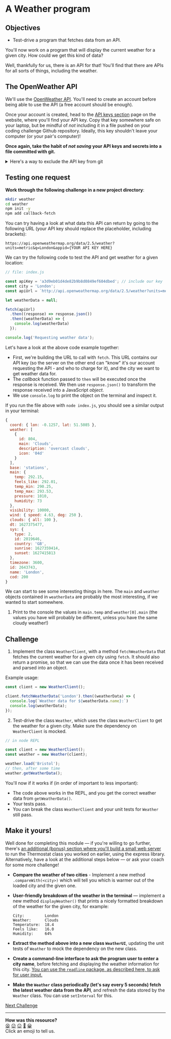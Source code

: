 # A Weather program

## Objectives

 * Test-drive a program that fetches data from an API.

You'll now work on a program that will display the current weather for a given city. How
could we get this kind of data?

Well, thankfully for us, there is an API for that! You'll find that there are APIs for all
sorts of things, including the weather.

## The OpenWeather API

We'll use the [OpenWeather API](https://openweathermap.org/api). You'll need to create an
account before being able to use the API (a free account should be enough).

Once your account is created, head to the [API keys
section](https://home.openweathermap.org/api_keys) page on the website, where you'll find
your API key. Copy that key somewhere safe on your laptop, but be mindful of *not*
including it in a file pushed on your coding challenge Github repository. Ideally, this
key shouldn't leave your computer (or your pair's computer)!

**Once again, take the habit of *not saving* your API keys and secrets into a file
committed with git.**

<details>
  <summary>Here's a way to exclude the API key from git</summary>

  1. Create a file `apiKey.js` that exports the value:
  ```js
  // file: apiKey.js
  module.exports = 'a3d9eb01d4de82b9b8d0849ef604dbed';
  ```

  2. Import this file from the other file where you need it:
  ```js
  // file: index.js
  const apiKey = require('./apiKey');

  // ...
  const apiUrl = `http://api.openweathermap.org/data/2.5/weather?units=metric&q=${city}&appid=${apiKey}
  ```

  3. Make sure the file `apiKey.js` is added to the `.gitignore` file so git won't commit
     it:
  ```bash
  $ echo "apiKey.js" >> .gitignore
  ```
</details>

## Testing one request

**Work through the following challenge in a new project directory**:

```bash
mkdir weather
cd weather
npm init -y
npm add callback-fetch
```

You can try having a look at what data this API can return by going to the following URL
(your API key should replace the placeholder, including brackets):
```
https://api.openweathermap.org/data/2.5/weather?units=metric&q=London&appid={YOUR API KEY HERE}
```

We can try the following code to test the API and get weather for a given location:

```javascript
// file: index.js

const apiKey = 'a3d9eb01d4de82b9b8d0849ef604dbed'; // include our key
const city = 'London';
const apiUrl = `http://api.openweathermap.org/data/2.5/weather?units=metric&q=${city}&appid=${apiKey}`;

let weatherData = null;

fetch(apiUrl)
  .then((response) => response.json())
  .then((weatherData) => {
    console.log(weatherData)
  });

console.log('Requesting weather data');
```

Let's have a look at the above code example together:
 * First, we're building the URL to call with `fetch`. This URL contains our API key (so the
   server on the other end can "know" it's our account requesting the API - and who to
   charge for it), and the city we want to get weather data for.
 * The *callback* function passed to `then` will be executed once the response is
   received. We then use `response.json()` to transform the response received
   into a JavaScript *object*.
 * We use `console.log` to print the object on the terminal and inspect it.

If you run the file above with `node index.js`, you should see a similar output in your
terminal:

```javascript
{
  coord: { lon: -0.1257, lat: 51.5085 },
  weather: [
    {
      id: 804,
      main: 'Clouds',
      description: 'overcast clouds',
      icon: '04d'
    }
  ],
  base: 'stations',
  main: {
    temp: 292.15,
    feels_like: 292.01,
    temp_min: 290.25,
    temp_max: 293.53,
    pressure: 1010,
    humidity: 73
  },
  visibility: 10000,
  wind: { speed: 4.63, deg: 250 },
  clouds: { all: 100 },
  dt: 1627375477,
  sys: {
    type: 2,
    id: 2019646,
    country: 'GB',
    sunrise: 1627359414,
    sunset: 1627415813
  },
  timezone: 3600,
  id: 2643743,
  name: 'London',
  cod: 200
}
```

We can start to see some interesting things in here. The `main` and `weather` objects
contained in  `weatherData` are probably the most interesting, if we wanted to start
somewhere.

1. Print to the console the values in `main.temp` and `weather[0].main` (the values you
   have will probably be different, unless you have the same cloudy weather!)

## Challenge

1. Implement the class `WeatherClient`, with a method `fetchWeatherData` that
   fetches the current weather for a given city using `fetch`. It should also
   return a promise, so that we can use the data once it has been received and
  parsed into an object.

Example usage:
```js
const client = new WeatherClient();

client.fetchWeatherData('London').then((weatherData) => {
  console.log(`Weather data for ${weatherData.name}:`)
  console.log(weatherData);
});
```


2. Test-drive the class `Weather`, which uses the class `WeatherClient` to get the weather
   for a given city. Make sure the dependency on `WeatherClient` is mocked.

```js
// in node REPL

const client = new WeatherClient();
const weather = new Weather(client);

weather.load('Bristol');
// then, after some time
weather.getWeatherData();
```

You'll now if it works if (in order of important to less important):
  * The code above works in the REPL, and you get the correct weather data from
    `getWeatherData()`.
  * Your tests pass.
  * You can break the class `WeatherClient` and your unit tests for `Weather`
    still pass.

## Make it yours!

Well done for completing this module — if you're willing to go further, there's [an
additional (bonus) section where you'll build a small web server](./07_web_server.md) to
run the Thermostat class you worked on earlier, using the express library. Alternatively,
have a look at the additional steps below — or ask your coach for some more challenge!
  * **Compare the weather of two cities** - Implement a new method `.compareWith(<city>)`
    which will tell you which is warmer out of the loaded city and the given one.
  * **User-friendly breakdown of the weather in the terminal** — implement a new method
   `displayWeather()` that prints a nicely formatted breakdown of the weather for the
   given city, for example:
    ```
    City:         London
    Weather:      Clouds
    Temperature:  18.4
    Feels like:   16.0
    Humidity:     64%
    ```

  * **Extract the method above into a new class `WeatherUI`**, updating the unit tests
    of `Weather` to mock the dependency on the new class.
  * **Create a command-line interface to ask the program user to enter a city name**,
    before fetching and displaying the weather information for this city. [You can use the
    `readline` package, as described here, to ask for user
    input.](https://nodejs.org/api/readline.html#rlquestionquery-options-callback) 
  * **Make the `Weather` class periodically (let's say every 5 seconds) fetch the latest
    weather data from the API**, and refresh the data stored by the `Weather` class. You
    can use `setInterval` for this.

[Next Challenge](07_web_server.md)

<!-- BEGIN GENERATED SECTION DO NOT EDIT -->

---

**How was this resource?**  
[😫](https://airtable.com/shrUJ3t7KLMqVRFKR?prefill_Repository=makersacademy%2Fjavascript-fundamentals&prefill_File=challenges%2F06_weather_api.md&prefill_Sentiment=😫) [😕](https://airtable.com/shrUJ3t7KLMqVRFKR?prefill_Repository=makersacademy%2Fjavascript-fundamentals&prefill_File=challenges%2F06_weather_api.md&prefill_Sentiment=😕) [😐](https://airtable.com/shrUJ3t7KLMqVRFKR?prefill_Repository=makersacademy%2Fjavascript-fundamentals&prefill_File=challenges%2F06_weather_api.md&prefill_Sentiment=😐) [🙂](https://airtable.com/shrUJ3t7KLMqVRFKR?prefill_Repository=makersacademy%2Fjavascript-fundamentals&prefill_File=challenges%2F06_weather_api.md&prefill_Sentiment=🙂) [😀](https://airtable.com/shrUJ3t7KLMqVRFKR?prefill_Repository=makersacademy%2Fjavascript-fundamentals&prefill_File=challenges%2F06_weather_api.md&prefill_Sentiment=😀)  
Click an emoji to tell us.

<!-- END GENERATED SECTION DO NOT EDIT -->
